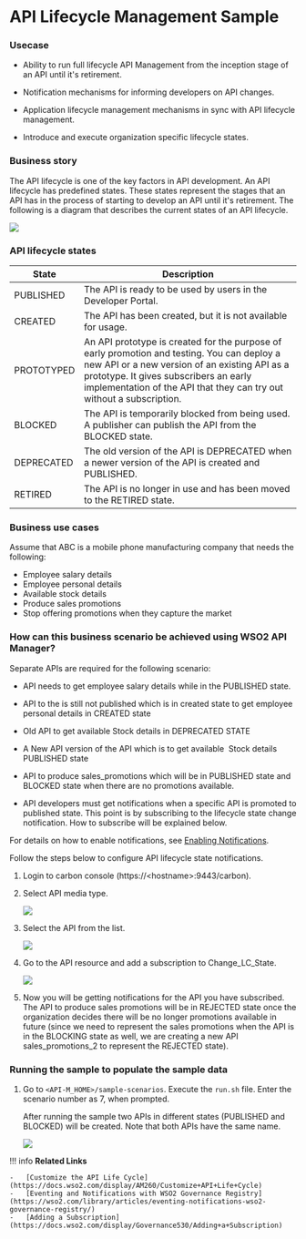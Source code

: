# API Lifecycle Management Sample

### Usecase

-   Ability to run full lifecycle API Management from the inception stage of an API until it's retirement.

-   Notification mechanisms for informing developers on API changes.

-   Application lifecycle management mechanisms in sync with API lifecycle management.

-   Introduce and execute organization specific lifecycle states.

### Business story

The API lifecycle is one of the key factors in API development. An API lifecycle has predefined states. These states represent the stages that an API has in the process of starting to develop an API until it's retirement. The following is a diagram that describes the current states of an API lifecycle.

![](https://lh4.googleusercontent.com/LJ5_Cspo-HOwG0L6oqDciEVqFRNAURiim11eLRe1PLR1FAfyZioz87xVvAlQLPKrGwFA1MZw4m-i2p3jSuVlEQ2d9EliLVYYhqP75YmU4Zh7WwOfLKbVA1RmBviv6K3px9tfWaTS)

### API lifecycle states

| State      | Description                                                                                                                                                                                                                                                    |
|------------|----------------------------------------------------------------------------------------------------------------------------------------------------------------------------------------------------------------------------------------------------------------|
| PUBLISHED  | The API is ready to be used by users in the Developer Portal.                                                                                                                                                                                                         |
| CREATED    | The API has been created, but it is not available for usage.                                                                                                                                                                                                   |
| PROTOTYPED | An API prototype is created for the purpose of early promotion and testing. You can deploy a new API or a new version of an existing API as a prototype. It gives subscribers an early implementation of the API that they can try out without a subscription. |
| BLOCKED    | The API is temporarily blocked from being used. A publisher can publish the API from the BLOCKED state.                                                                                                                                                        |
| DEPRECATED | The old version of the API is DEPRECATED when a newer version of the API is created and PUBLISHED.                                                                                                                                                             |
| RETIRED    | The API is no longer in use and has been moved to the RETIRED state.                                                                                                                                                                                           |

### Business use cases

Assume that ABC is a mobile phone manufacturing company that needs the following:

-   Employee salary details
-   Employee personal details
-   Available stock details
-   Produce sales promotions
-   Stop offering promotions when they capture the market

### How can this business scenario be achieved using WSO2 API Manager?

Separate APIs are required for the following scenario:

-   API needs to get employee salary details while in the PUBLISHED state.

-   API to the is still not published which is in created state to get employee personal details in CREATED state

-   Old API to get available Stock details in DEPRECATED STATE

-   A New API version of the API which is to get available  Stock details PUBLISHED state

-   API to produce sales\_promotions which will be in PUBLISHED state and BLOCKED state when there are no promotions available.

-   API developers must get notifications when a specific API is promoted to published state. This point is by subscribing to the lifecycle state change notification. How to subscribe will be explained below.

For details on how to enable notifications, see [Enabling Notifications]({{base_path}}/learn/design-api/api-versioning/enabling-notifications).

Follow the steps below to configure API lifecycle state notifications.

1.  Login to carbon console (https://&lt;hostname&gt;:9443/carbon).

2.  Select API media type.

    ![](https://lh5.googleusercontent.com/4I8Y0JG_1Na2Z_rNDtjvb1TepjtZPn_IHzsq2deSJAQxEg7d3QfTpWUjO3-ZfkR3nFC91WdYyJtYtXVC_M0jJZT5_Zp8Eei63j0YHP5C6e3O3VSNiUfsfDmJLV9rXYR9c-K7dNq7)

3.  Select the API from the list.

    ![](https://lh6.googleusercontent.com/1XNRBAgEP2277bVbYyYVSUs7LZ92D14lY8Rc9co4eKL81cXvp_1h2QxpV2E77mk9F4uTmR6_ufDS_aMjKNi-6M_OFT4Me_hdWYtqszyfHejWRhym90bUhElmFCmDlZET5t_Cj6CE)

4.  Go to the API resource and add a subscription to Change\_LC\_State.

    ![](https://lh5.googleusercontent.com/ZjiUmKvz34DkfvuZLuSfJpNv7fRWEM8F7EuKbqAJTCNH2e8DQUU9zFGIgM5Xnsssm8evav31amRqo4EHtCzxmkMNOKKKyFDRLLIvFgEuNW0yqoBDJoBAxKdjjankSvsoj_eC3pO_)
    
5.  Now you will be getting notifications for the API you have subscribed.
    The API to produce sales promotions will be in REJECTED state once the organization decides there will be no longer promotions available in future (since we need to represent the sales promotions when the API is in the BLOCKING state as well, we are creating a new API sales\_promotions\_2 to represent the REJECTED state).

### Running the sample to populate the sample data

1.  Go to `<API-M_HOME>/sample-scenarios`. Execute the `run.sh` file. Enter the scenario number as 7, when prompted.

    After running the sample two APIs in different states (PUBLISHED and BLOCKED) will be created. Note that both APIs have the same name.

    ![](https://lh3.googleusercontent.com/nN7SejYfQj-dANNYF5Km42AvJcA6u3PBlobsRZ_-l076sbtSK1EQULT4NTxEux7BZxDIydZ3P2wL32rKMRU4RTWYEGtuA-XDxNCPK-87Wgmf5VWcCuAzJcUGocDD7warobbTwa4y)

!!! info
    **Related Links**

    -   [Customize the API Life Cycle](https://docs.wso2.com/display/AM260/Customize+API+Life+Cycle)
    -   [Eventing and Notifications with WSO2 Governance Registry](https://wso2.com/library/articles/eventing-notifications-wso2-governance-registry/)
    -   [Adding a Subscription](https://docs.wso2.com/display/Governance530/Adding+a+Subscription)
